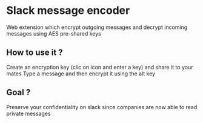 # Slack message encoder
Web extension which encrypt outgoing messages and decrypt incoming messages using AES pre-shared keys

## How to use it ?
Create an encryption key (clic on icon and enter a key) and share it to your mates
Type a message and then encrypt it using the alt key

## Goal ?
Preserve your confidentiality on slack since companies are now able to read private messages
